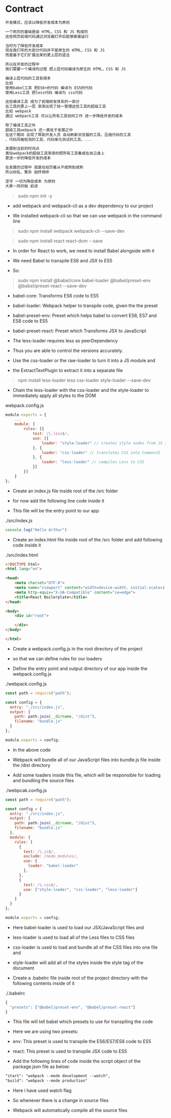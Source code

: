 # Contract

``` txt
开发模式，应该以降低开发成本为原则

一个网页的基础是由 HTML，CSS 和 JS 构成的
这些网页前端代码通过浏览器打开后能够直接运行

当时为了降低开发成本
现在我们写的大部分代码并不是原生的 HTML，CSS 和 JS
而是基于它们扩展出来的更上层的语法

所以在开发的过程中
我们需要一个编译的过程 把上层代码编译为原生的 HTML，CSS 和 JS

编译上层代码的工具有很多 
比如
使用babel工具 把ES6+的代码 编译为 ES5的代码
使用Less工具 把less代码 编译为 css代码

这些编译工具 成为了前端研发体系的一部分
在工具的更上一层 渐渐出现了统一管理这些工具的超级工具
比如 webpack
通过 webpack工具 可以让所有工具协同工作 进一步降低开发的成本

除了编译工具之外
超级工具webpack 还一直处于发展之中
在这个期间 出现了帮助开发人员 自动刷新浏览器的工具、压缩代码的工具
、代码风格检测的工具、代码单元测试的工具、...

发展到当前的时间点 
类似webpack的超级工具渐渐的把所有工具集成在自己身上
更进一步的降低开发的成本

在发展的过程中 就是在经历着从不成熟到成熟
所以纷乱、繁杂 始终相伴

坚守 一切为降低成本 为原则
大家一同共勉 前进
```

> sudo npm init -y

* add webpack and webpack-cli as a dev dependency to our project

* We installed webpack-cli so that we can use webpack in the command line

> sudo npm install webpack webpack-cli --save-dev

> sudo npm install react react-dom --save

* In order for React to work, we need to install Babel alongside with it

* We need Babel to transpile ES6 and JSX to ES5

* So:

> sudo npm install @babel/core babel-loader @babel/preset-env @babel/preset-react --save-dev

* babel-core: Transforms ES6 code to ES5

* babel-loader: Webpack helper to transpile code, given the the preset

* babel-preset-env: Preset which helps babel to convert ES6, ES7 and ES8 code to ES5

* babel-preset-react: Preset which Transforms JSX to JavaScript


* The less-loader requires less as peerDependency

* Thus you are able to control the versions accurately.

* Use the css-loader or the raw-loader to turn it into a JS module and 

* the ExtractTextPlugin to extract it into a separate file

> npm install less-loader less css-loader style-loader --save-dev

* Chain the less-loader with the css-loader and the style-loader to immediately apply all styles to the DOM

webpack.config.js
``` js
module.exports = {
    ...
    module: {
        rules: [{
            test: /\.less$/,
            use: [{
                loader: "style-loader" // creates style nodes from JS strings
            }, {
                loader: "css-loader" // translates CSS into CommonJS
            }, {
                loader: "less-loader" // compiles Less to CSS
            }]
        }]
    }
};
```

* Create an index.js file inside root of the /src folder

* for now add the following line code inside it

* This file will be the entry point to our app

./src/index.js
``` js
console.log("Hello Arthur")
```

* Create an index.html file inside root of the /src folder and add following code inside it

./src/index.html
``` html
<!DOCTYPE html>
<html lang="en">

<head>
    <meta charset="UTF-8">
    <meta name="viewport" content="width=device-width, initial-scale=1.0">
    <meta http-equiv="X-UA-Compatible" content="ie=edge">
    <title>React Boilerplate</title>
</head>

<body>
    <div id="root">

    </div>
</body>

</html>
```

* Create a webpack.config.js in the root directory of the project

* so that we can define rules for our loaders

* Define the entry point and output directory of our app inside the webpack.config.js

./webpack.config.js
``` js
const path = require("path");

const config = {
  entry: "./src/index.js",
  output: {
    path: path.join(__dirname, "/dist"),
    filename: "bundle.js"
  }
};

module.exports = config;
```

* In the above code

* Webpack will bundle all of our JavaScript files into bundle.js file inside the /dist directory

* Add some loaders inside this file, which will be responsible for loading and bundling the source files

./webpcak.config.js
``` js
const path = require("path");

const config = {
  entry: "./src/index.js",
  output: {
    path: path.join(__dirname, "/dist"),
    filename: "bundle.js"
  },
  module: {
    rules: [
      {
        test: /\.js$/,
        exclude: /node_modules/,
        use: {
          loader: "babel-loader"
        },
      },
      {
        test: /\.css$/,
        use: ["style-loader", "css-loader", "less-loader"]
      }
    ]
  }
};

module.exports = config;
```

* Here babel-loader is used to load our JSX/JavaScript files and

* less-loader is used to load all of the Less files to CSS files

* css-loader is used to load and bundle all of the CSS files into one file and 

* style-loader will add all of the styles inside the style tag of the document







* Create a .babelrc file inside root of the project directory with the following contents inside of it

./.babelrc
``` js
{
  "presets": ["@babel/preset-env", "@babel/preset-react"]
}
```

* This file will tell babel which presets to use for transpiling the code

* Here we are using two presets:

* env: This preset is used to transpile the ES6/ES7/ES8 code to ES5

* react: This preset is used to transpile JSX code to ES5

* Add the following lines of code inside the script object of the package.json file as below:


``` txt
"start": "webpack --mode development --watch",
"build": "webpack --mode production"
```

* Here i have used watch flag

* So whenever there is a change in source files

* Webpack will automatically compile all the source files